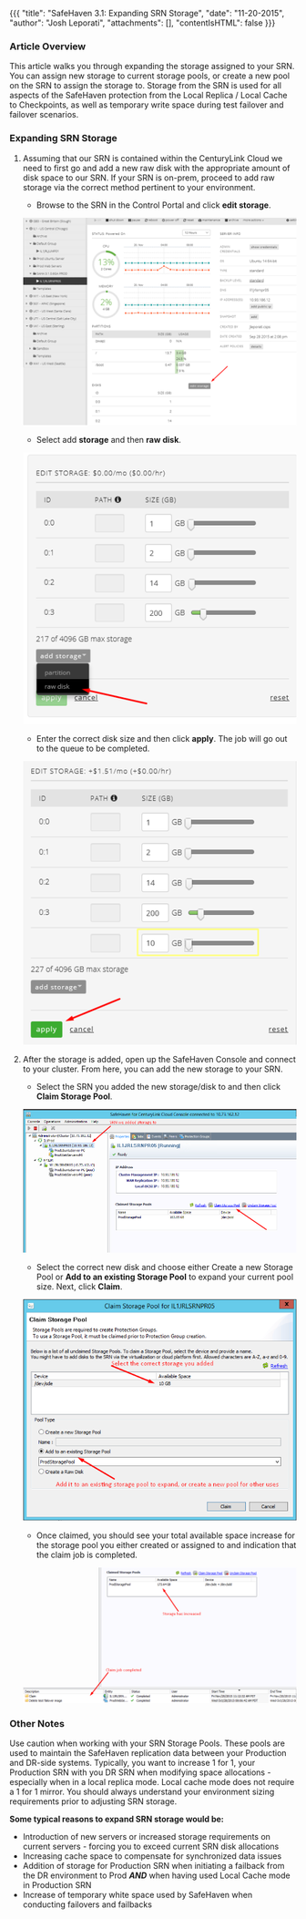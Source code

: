 {{{
  "title": "SafeHaven 3.1: Expanding SRN Storage",
  "date": "11-20-2015",
  "author": "Josh Leporati",
  "attachments": [],
  "contentIsHTML": false
}}}

### Article Overview
This article walks you through expanding the storage assigned to your SRN. You can assign new storage to current storage pools, or create a new pool on the SRN to assign the storage to. Storage from the SRN is used for all aspects of the SafeHaven protection from the Local Replica / Local Cache to Checkpoints, as well as temporary write space during test failover and failover scenarios.

### Expanding SRN Storage

1. Assuming that our SRN is contained within the CenturyLink Cloud we need to first go and add a new raw disk with the appropriate amount of disk space to our SRN.  If your SRN is on-prem, proceed to add raw storage via the correct method pertinent to your environment.
   * Browse to the SRN in the Control Portal and click **edit storage**.

   ![EXPAND](../images/safehaven-expand-srn-storage-1.png)

   * Select add **storage** and then **raw disk**.

   ![RAWDISK](../images/safehaven-expand-srn-storage-2.png)

   * Enter the correct disk size and then click **apply**. The job will go out to the queue to be completed.

    ![DISKSIZE](../images/safehaven-expand-srn-storage-3.png)

2. After the storage is added, open up the SafeHaven Console and connect to your cluster. From here, you can add the new storage to your SRN.

   * Select the SRN you added the new storage/disk to and then click **Claim Storage Pool**.

   ![CLAIM](../images/safehaven-expand-srn-storage-4.png)

   * Select the correct new disk and choose either Create a new Storage Pool or **Add to an existing Storage Pool** to expand your current pool size. Next, click **Claim**.

   ![ADDCLAIM](../images/safehaven-expand-srn-storage-5.png)

   * Once claimed, you should see your total available space increase for the storage pool you either created or assigned to and indication that the claim job is completed.

   ![COMPLETED](../images/safehaven-expand-srn-storage-6.png)

### Other Notes
Use caution when working with your SRN Storage Pools. These pools are used to maintain the SafeHaven replication data between your Production and DR-side systems. Typically, you want to increase 1 for 1, your Production SRN with you DR SRN when modifying space allocations - especially when in a local replica mode. Local cache mode does not require a 1 for 1 mirror. You should always understand your environment sizing requirements prior to adjusting SRN storage.

**Some typical reasons to expand SRN storage would be:**
* Introduction of new servers or increased storage requirements on current servers - forcing you to exceed current SRN disk allocations
* Increasing cache space to compensate for synchronized data issues
* Addition of storage for Production SRN when initiating a failback from the DR environment to Prod ***AND*** when having used Local Cache mode in Production SRN
* Increase of temporary white space used by SafeHaven when conducting failovers and failbacks
